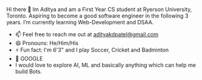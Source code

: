 Hi there 👋
Im Aditya and am a First Year CS student at Ryerson University, Toronto.
Aspiring to become a good software engineer in the following 3 years.
I’m currently learning Web-Development and DSAA.

- 📫 Feel free to reach me out at adityakdpatel@gmail.com
- 😄 Pronouns: He/Him/His
- ⚡ Fun fact: I'm 6'3" and I play Soccer, Cricket and Badminton
- 🤖 GOOGLE
- I would love to explore AI, ML and basically anything which can help me build Bots.
